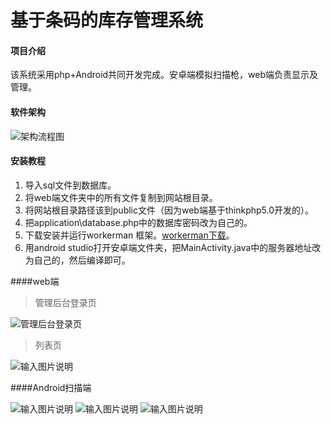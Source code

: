 # 基于条码的库存管理系统

#### 项目介绍
该系统采用php+Android共同开发完成。安卓端模拟扫描枪，web端负责显示及管理。

#### 软件架构
![架构流程图](https://gitee.com/uploads/images/2018/0702/124006_eb1e266d_1003712.png "屏幕截图.png")


#### 安装教程

1. 导入sql文件到数据库。
2. 将web端文件夹中的所有文件复制到网站根目录。
3. 将网站根目录路径该到public文件（因为web端基于thinkphp5.0开发的）。
4. 把application\database.php中的数据库密码改为自己的。
5. 下载安装并运行workerman 框架。[workerman下载](https://www.workerman.net/web-sender)。
6. 用android studio打开安卓端文件夹，把MainActivity.java中的服务器地址改为自己的，然后编译即可。

####web端
>管理后台登录页

![管理后台登录页](https://images.gitee.com/uploads/images/2018/0910/115446_8dc72cd1_1003712.png "屏幕截图.png")

>列表页

![输入图片说明](https://images.gitee.com/uploads/images/2018/0910/115816_c16f265b_1003712.png "屏幕截图.png")

####Android扫描端

![输入图片说明](https://images.gitee.com/uploads/images/2018/0910/115932_cf3980f4_1003712.png "屏幕截图.png")
![输入图片说明](https://images.gitee.com/uploads/images/2018/0910/115943_941bc5a4_1003712.png "屏幕截图.png")
![输入图片说明](https://images.gitee.com/uploads/images/2018/0910/115952_88a77a4b_1003712.png "屏幕截图.png")